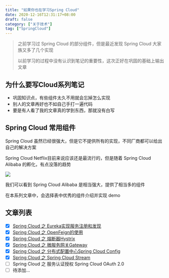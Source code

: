 ```yaml
---
title: "如果你也在学习Spring Cloud"
date: 2020-12-16T12:31:17+08:00
draft: false
category: ["关于技术"]
tag: ["SpringCloud"]
---
```


> 之前学习过 Spring Cloud 的部分组件，但是最近发现 Spring Cloud 大家族又多了几个实现
>
> 以前学习的过程中没有认识到笔记的重要性，这次正好在巩固的基础上输出文章

## 为什么要写Cloud系列笔记

- 巩固知识点，有些组件太久不用就会忘掉怎么实现
- 别人的文章再好也不如自己手打一遍代码
- 要是有人看了我的文章真的学到东西，那就没有白写

## Spring Cloud 常用组件

Spring Cloud 虽然已经很强大，但是它不提供所有的实现，不同厂商都可以给出自己的解决方案

Spring Cloud Netflix目前来说应该还是最流行的，但是随着 Spring Cloud Alibaba 的孵化，有点没落的趋势

![](https://i.loli.net/2020/12/17/laFts15ygPXwQRU.png)

我们可以看到 Spring Cloud Alibaba 是相当强大，提供了相当多的组件

在本系列文章中，会选择表中优秀的组件介绍并实现 demo

## 文章列表

- [x] [Spring Cloud 之 Eureka实现服务注册和发现][]
- [x] [Spring Cloud 之 OpenFeign的使用][]
- [x] [Spring Cloud 之 熔断器Hystrix][]
- [x] [Spring Cloud 之 微服务网关Gateway][]
- [x] [Spring Cloud 之 分布式配置中心Spring Cloud Config][]
- [x] [Spring Cloud 之 Spring Cloud Stream][]
- [ ] Spring Cloud 之 服务认证授权 Spring Cloud OAuth 2.0
- [ ] 待添加...

​​<!-- +++++++++ 下面是引用式链接 +++++++++ -->

[Spring Cloud 之 Eureka实现服务注册和发现]: /blog/201222_SpringCloud之Eureka实现服务注册和发现.html

[Spring Cloud 之 OpenFeign的使用]: /blog/201225_Spring%20Cloud%20之%20OpenFeign的使用.html

[Spring Cloud 之 熔断器Hystrix]: /blog/201228_Spring%20Cloud%20之熔断器%20Hystrix.html

[Spring Cloud 之 微服务网关Gateway]: /blog/201229_Spring%20Cloud%20之微服务网关%20Gateway.html

[Spring Cloud 之 分布式配置中心Spring Cloud Config]: /blog/201231_Spring%20Cloud%20之配置中心%20Spring%20Cloud%20Config.html

[Spring Cloud 之 Spring Cloud Stream]: /blog/210116_Spring%20Cloud%20之%20Spring%20Cloud%20Stream.html
